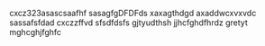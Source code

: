 cxcz323asascsaafhf
sasagfgDFDFds
xaxagthdgd
axaddwcxvxvdc
sassafsfdad
cxczzffvd
sfsdfdsfs
gjtyudthsh
jjhcfghdfhrdz
gretyt
mghcghjfghfc
